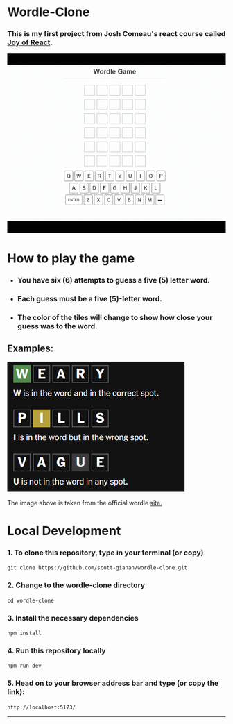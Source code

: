 # Wordle-Clone

### This is my first project from Josh Comeau's react course called [Joy of React](https://www.joyofreact.com/).

![Demo showing the finished project, Wordle clone](docs/wordle-site-preview.gif)

# How to play the game

- ### You have six (6) attempts to guess a five (5) letter word.
- ### Each guess must be a five (5)-letter word.
- ### The color of the tiles will change to show how close your guess was to the word.

## Examples:

![Screenshot showing the green tile color](docs/examples.png)

The image above is taken from the official wordle [site.](https://www.nytimes.com/games/wordle/index.html/)

# Local Development

### 1. To clone this repository, type in your terminal (or copy)

```
git clone https://github.com/scott-gianan/wordle-clone.git
```

### 2. Change to the wordle-clone directory

```
cd wordle-clone
```

### 3. Install the necessary dependencies

```
npm install
```

### 4. Run this repository locally

```
npm run dev
```

### 5. Head on to your browser address bar and type (or copy the link):

```
http://localhost:5173/
```

---
